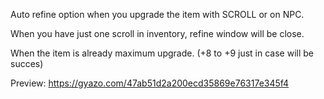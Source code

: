 Auto refine option when you upgrade the item with SCROLL or on NPC.

When you have just one scroll in inventory, refine window will be close.

When the item is already maximum upgrade. (+8 to +9 just in case will be succes)

Preview: https://gyazo.com/47ab51d2a200ecd35869e76317e345f4
